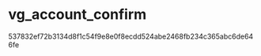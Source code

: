 vg_account_confirm
==================

537832ef72b3134d8f1c54f9e8e0f8ecdd524abe2468fb234c365abc6de646fe
